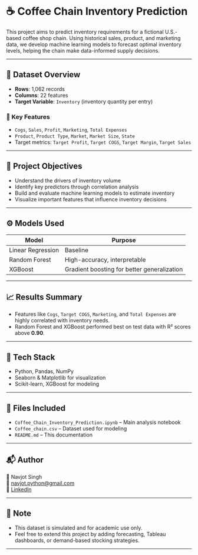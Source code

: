 
# ☕ Coffee Chain Inventory Prediction

This project aims to predict inventory requirements for a fictional U.S.-based coffee shop chain. Using historical sales, product, and marketing data, we develop machine learning models to forecast optimal inventory levels, helping the chain make data-informed supply decisions.

---

## 📂 Dataset Overview

- **Rows**: 1,062 records
- **Columns**: 22 features
- **Target Variable**: `Inventory` (inventory quantity per entry)

### 🔑 Key Features
- `Cogs`, `Sales`, `Profit`, `Marketing`, `Total Expenses`
- `Product`, `Product Type`, `Market`, `Market Size`, `State`
- Target metrics: `Target Profit`, `Target COGS`, `Target Margin`, `Target Sales`

---

## 🧠 Project Objectives

- Understand the drivers of inventory volume
- Identify key predictors through correlation analysis
- Build and evaluate machine learning models to estimate inventory
- Visualize important features that influence inventory decisions

---

## ⚙️ Models Used

| Model              | Purpose       |
|-------------------|----------------|
| Linear Regression | Baseline       |
| Random Forest     | High-accuracy, interpretable |
| XGBoost           | Gradient boosting for better generalization |

---

## 📈 Results Summary

- Features like `Cogs`, `Target COGS`, `Marketing`, and `Total Expenses` are highly correlated with inventory needs.
- Random Forest and XGBoost performed best on test data with R² scores above **0.90**.

---

## 🧪 Tech Stack

- Python, Pandas, NumPy
- Seaborn & Matplotlib for visualization
- Scikit-learn, XGBoost for modeling

---

## 📁 Files Included

- `Coffee_Chain_Inventory_Prediction.ipynb` – Main analysis notebook
- `Coffee_chain.csv` – Dataset used for modeling
- `README.md` – This documentation

---

## 📬 Author

👤 Navjot Singh  
📧 navjot.python@gmail.com  
🔗 [LinkedIn](https://www.linkedin.com/in/navjot-singh-6a1012231)

---

## 📝 Note

- This dataset is simulated and for academic use only.
- Feel free to extend this project by adding forecasting, Tableau dashboards, or demand-based stocking strategies.

---
